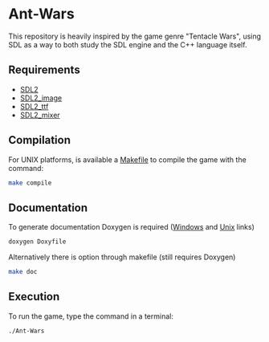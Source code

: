 # Ant-Wars
This repository is heavily inspired by the game genre "Tentacle Wars", using SDL as a way to both study the SDL engine and the C++ language itself.

## Requirements

 * [SDL2](https://github.com/libsdl-org/SDL)
 * [SDL2_image](https://github.com/libsdl-org/SDL_image)
 * [SDL2_ttf](https://github.com/libsdl-org/SDL_ttf)
 * [SDL2_mixer](https://github.com/libsdl-org/SDL_mixer)

## Compilation

For UNIX platforms, is available a [Makefile](Makefile) to compile the game with the command: 
```sh
make compile
```

## Documentation

To generate documentation Doxygen is required ([Windows](https://www.doxygen.nl/manual/install.html#install_src_windows) and [Unix](https://www.doxygen.nl/manual/install.html#install_src_unix) links)

```sh
doxygen Doxyfile
```

Alternatively there is option through makefile (still requires Doxygen)
```sh
make doc
```

## Execution

To run the game, type the command in a terminal: 
```sh
./Ant-Wars
```
